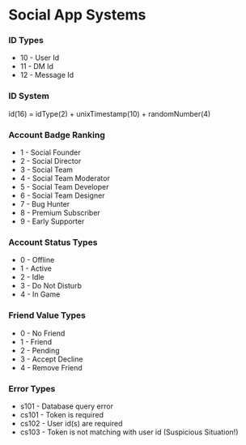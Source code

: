 # Social App Systems

### ID Types
+ 10 - User Id
+ 11 - DM Id
+ 12 - Message Id

### ID System
id(16) = idType(2) + unixTimestamp(10) + randomNumber(4)

### Account Badge Ranking
+ 1 - Social Founder
+ 2 - Social Director
+ 3 - Social Team
+ 4 - Social Team Moderator
+ 5 - Social Team Developer
+ 6 - Social Team Designer
+ 7 - Bug Hunter
+ 8 - Premium Subscriber
+ 9 - Early Supporter

### Account Status Types
+ 0 - Offline
+ 1 - Active
+ 2 - Idle
+ 3 - Do Not Disturb
+ 4 - In Game

### Friend Value Types
+ 0 - No Friend
+ 1 - Friend
+ 2 - Pending
+ 3 - Accept Decline
+ 4 - Remove Friend

### Error Types
+ s101 - Database query error
+ cs101 - Token is required
+ cs102 - User id(s) are required
+ cs103 - Token is not matching with user id (Suspicious Situation!)
